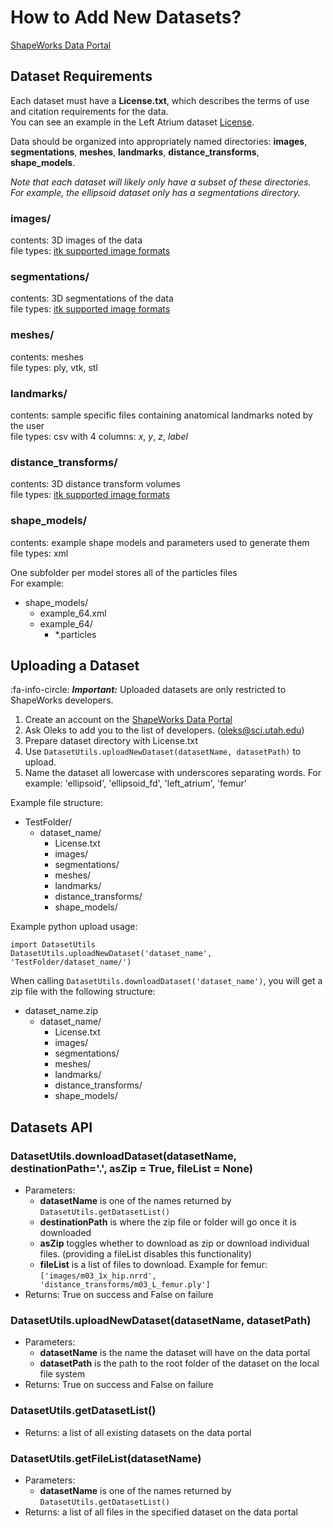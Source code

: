 
# How to Add New Datasets?

[ShapeWorks Data Portal](http://cibc1.sci.utah.edu:8080/)

## Dataset Requirements

Each dataset must have a **License.txt**, which describes the terms of use and citation requirements for the data.  
You can see an example in the Left Atrium dataset [License](http://cibc1.sci.utah.edu:8080/#item/5e5600298886bab730d72cf5).

Data should be organized into appropriately named directories: **images**, **segmentations**, **meshes**, **landmarks**, **distance_transforms**, **shape_models**.  

*Note that each dataset will likely only have a subset of these directories. For example, the ellipsoid dataset only has a segmentations directory.*  

### images/ 
contents: 3D images of the data  
file types: [itk supported image formats](https://insightsoftwareconsortium.github.io/itk-js/docs/image_formats.html)  

### segmentations/
contents: 3D segmentations of the data  
file types: [itk supported image formats](https://insightsoftwareconsortium.github.io/itk-js/docs/image_formats.html)  

### meshes/
contents: meshes  
file types: ply, vtk, stl  

### landmarks/
contents: sample specific files containing anatomical landmarks noted by the user  
file types: csv with 4 columns: *x*, *y*, *z*, *label*  

### distance_transforms/
contents: 3D distance transform volumes  
file types: [itk supported image formats](https://insightsoftwareconsortium.github.io/itk-js/docs/image_formats.html)  

### shape_models/
contents: example shape models and parameters used to generate them  
file types: xml  

One subfolder per model stores all of the particles files  
For example:  
- shape_models/
  - example_64.xml
  - example_64/
    - \*.particles

## Uploading a Dataset

:fa-info-circle: _**Important:**_ Uploaded datasets are only restricted to ShapeWorks developers.

1. Create an account on the [ShapeWorks Data Portal](http://cibc1.sci.utah.edu:8080/#?dialog=register)
2. Ask Oleks to add you to the list of developers. (oleks@sci.utah.edu)
3. Prepare dataset directory with License.txt
4. Use `DatasetUtils.uploadNewDataset(datasetName, datasetPath)` to upload.
5. Name the dataset all lowercase with underscores separating words. For example: 'ellipsoid', 'ellipsoid_fd', 'left_atrium', 'femur'

Example file structure:
- TestFolder/
  - dataset_name/
    - License.txt
    - images/
    - segmentations/
    - meshes/
    - landmarks/
    - distance_transforms/
    - shape_models/

Example python upload usage:
```
import DatasetUtils
DatasetUtils.uploadNewDataset('dataset_name', 'TestFolder/dataset_name/')
```

When calling `DatasetUtils.downloadDataset('dataset_name')`, you will get a zip file with the following structure:  
- dataset_name.zip
  - dataset_name/
    - License.txt
    - images/
    - segmentations/
    - meshes/
    - landmarks/
    - distance_transforms/
    - shape_models/

## Datasets API

### DatasetUtils.downloadDataset(datasetName, destinationPath='.', asZip = True, fileList = None)  
- Parameters:   
  - **datasetName** is one of the names returned by `DatasetUtils.getDatasetList()`  
  - **destinationPath** is where the zip file or folder will go once it is downloaded  
  - **asZip** toggles whether to download as zip or download individual files. (providing a fileList disables this functionality)   
  - **fileList** is a list of files to download. Example for femur: `['images/m03_1x_hip.nrrd', 'distance_transforms/m03_L_femur.ply']`   
- Returns: True on success and False on failure  

### DatasetUtils.uploadNewDataset(datasetName, datasetPath)
- Parameters:   
  - **datasetName** is the name the dataset will have on the data portal 
  - **datasetPath** is the path to the root folder of the dataset on the local file system  
- Returns: True on success and False on failure  

### DatasetUtils.getDatasetList()  
- Returns: a list of all existing datasets on the data portal  

### DatasetUtils.getFileList(datasetName)  
- Parameters:  
  - **datasetName** is one of the names returned by `DatasetUtils.getDatasetList()`  
- Returns: a list of all files in the specified dataset on the data portal  
